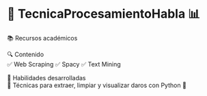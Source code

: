# 🧠 TecnicaProcesamientoHabla 📊

📚 Recursos académicos 

 🔍 Contenido  
✅ Web Scraping
✅ Spacy
✅ Text Mining

 🚀 Habilidades desarrolladas  
🧪 Técnicas para extraer, limpiar y visualizar daros con Python 🐍 
